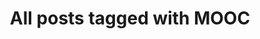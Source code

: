 ---
layout: tag
title: "All posts tagged with MOOC"
permalink: /weblog/tags/mooc/
taxonomy: MOOC
---